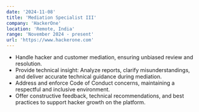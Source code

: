 ```yaml
---
date: '2024-11-08'
title: 'Mediation Specialist III'
company: 'HackerOne'
location: 'Remote, India'
range: 'November 2024 - present'
url: 'https://www.hackerone.com'
---
```


- Handle hacker and customer mediation, ensuring unbiased review and resolution.
- Provide technical insight: Analyze reports, clarify misunderstandings, and deliver accurate technical guidance during mediation.
- Address and enforce Code of Conduct concerns, maintaining a respectful and inclusive environment.
- Offer constructive feedback, technical recommendations, and best practices to support hacker growth on the platform.